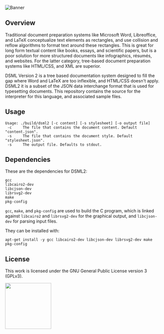 ![Banner](https://s-christy.com/status-banner-service/dsml2/banner-slim.svg)

## Overview

Traditional document preparation systems like Microsoft Word, Libreoffice, and
LaTeX conceptualize text elements as rectangles, and use collision and reflow
algorithms to format text around these rectangles. This is great for long form
textual content like books, essays, and scientific papers, but is a poor
solution for more structured documents like infographics, résumés, and websites.
For the latter category, tree-based document preparation systems like HTML/CSS,
and XML are superior.

DSML Version 2 is a tree based documentation system designed to fill the gap
where Word and LaTeX are too inflexible, and HTML/CSS doesn't apply. DSML2 it is
a subset of the JSON data interchange format that is used for typesetting
documents. This repository contains the source for the interpreter for this
language, and associated sample files.

## Usage

```
Usage: ./build/dsml2 [-c content] [-s stylesheet] [-o output file]
 -c     The file that contains the document content. Default "content.json".
 -s     The file that contains the document style. Default "stylesheet.json".
 -s     The output file. Defaults to stdout.
```

## Dependencies

These are the dependencies for DSML2:

```
gcc
libcairo2-dev
libcjson-dev
librsvg2-dev
make
pkg-config
```

`gcc`, `make`, and `pkg-config` are used to build the C program, which is
linked against `libcairo2` and `librsvg2-dev` for the graphical output, and
`libcjson-dev` for parsing input files.

They can be installed with:

```
apt-get install -y gcc libcairo2-dev libcjson-dev librsvg2-dev make pkg-config
```

## License

This work is licensed under the GNU General Public License version 3 (GPLv3).

[<img src="https://s-christy.com/status-banner-service/GPLv3_Logo.svg" width="150" />](https://www.gnu.org/licenses/gpl-3.0.en.html)
